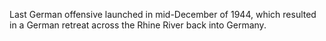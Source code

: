 Last German offensive launched in mid-December of 1944, which resulted in a German retreat across the Rhine River back into Germany.